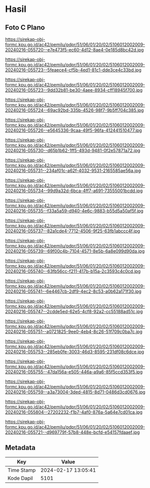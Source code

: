 # Hasil

## Foto C Plano

https://sirekap-obj-formc.kpu.go.id/ac42/pemilu/pdpr/51/06/01/20/02/5106012002009-20240216-055720--e7e473f5-ec60-4d12-8ae4-0e185d8bc42d.jpg

https://sirekap-obj-formc.kpu.go.id/ac42/pemilu/pdpr/51/06/01/20/02/5106012002009-20240216-055723--5feaece4-cf5b-4ed1-81c1-dde3ce4c33bd.jpg

https://sirekap-obj-formc.kpu.go.id/ac42/pemilu/pdpr/51/06/01/20/02/5106012002009-20240216-055723--9dd32b81-be30-4aee-8934-cff18945f700.jpg

https://sirekap-obj-formc.kpu.go.id/ac42/pemilu/pdpr/51/06/01/20/02/5106012002009-20240216-055724--69ac92bd-335b-4526-98f7-9b5ff704c385.jpg

https://sirekap-obj-formc.kpu.go.id/ac42/pemilu/pdpr/51/06/01/20/02/5106012002009-20240216-055726--e5645336-9caa-49f5-96fa-412441510477.jpg

https://sirekap-obj-formc.kpu.go.id/ac42/pemilu/pdpr/51/06/01/20/02/5106012002009-20240216-055730--d65b1b62-1ff5-493d-9481-0f2e57871a72.jpg

https://sirekap-obj-formc.kpu.go.id/ac42/pemilu/pdpr/51/06/01/20/02/5106012002009-20240216-055731--234af01c-a62f-4032-9531-2165585ae56a.jpg

https://sirekap-obj-formc.kpu.go.id/ac42/pemilu/pdpr/51/06/01/20/02/5106012002009-20240216-055734--99d9a32d-6bca-4ff7-a691-73555001bcdd.jpg

https://sirekap-obj-formc.kpu.go.id/ac42/pemilu/pdpr/51/06/01/20/02/5106012002009-20240216-055735--f33a5a59-d940-4e6c-9883-b55d5a50af5f.jpg

https://sirekap-obj-formc.kpu.go.id/ac42/pemilu/pdpr/51/06/01/20/02/5106012002009-20240216-055737--82a1cde4-7712-4506-9f25-63fb1abccc4f.jpg

https://sirekap-obj-formc.kpu.go.id/ac42/pemilu/pdpr/51/06/01/20/02/5106012002009-20240216-055739--69f00c4b-7104-4571-8e5b-6a8e099d90da.jpg

https://sirekap-obj-formc.kpu.go.id/ac42/pemilu/pdpr/51/06/01/20/02/5106012002009-20240216-055740--63fb56cc-f211-417b-b15a-2c3593c4c0cd.jpg

https://sirekap-obj-formc.kpu.go.id/ac42/pemilu/pdpr/51/06/01/20/02/5106012002009-20240216-055741--6e4467cb-2df9-4ec2-8c53-a0b62a171f30.jpg

https://sirekap-obj-formc.kpu.go.id/ac42/pemilu/pdpr/51/06/01/20/02/5106012002009-20240216-055747--2cdde5ed-62e5-4cf8-92a2-cc55188ad51c.jpg

https://sirekap-obj-formc.kpu.go.id/ac42/pemilu/pdpr/51/06/01/20/02/5106012002009-20240216-055751--a0721825-9ee0-4eb4-8c26-51f709c0ba7c.jpg

https://sirekap-obj-formc.kpu.go.id/ac42/pemilu/pdpr/51/06/01/20/02/5106012002009-20240216-055753--285eb0fe-3003-46d3-8595-231df08c6dce.jpg

https://sirekap-obj-formc.kpu.go.id/ac42/pemilu/pdpr/51/06/01/20/02/5106012002009-20240216-055755--47da156a-e505-446a-a9a6-85f5ccd353f5.jpg

https://sirekap-obj-formc.kpu.go.id/ac42/pemilu/pdpr/51/06/01/20/02/5106012002009-20240216-055759--a3a73004-3ded-4815-8d71-0486d3cd0676.jpg

https://sirekap-obj-formc.kpu.go.id/ac42/pemilu/pdpr/51/06/01/20/02/5106012002009-20240216-055804--27202232-f1b7-4af0-876a-5a64e7cd01ca.jpg

https://sirekap-obj-formc.kpu.go.id/ac42/pemilu/pdpr/51/06/01/20/02/5106012002009-20240216-055721--d969779f-57b8-448e-bcfd-e54157fdaaef.jpg


## Metadata

| Key        | Value               |
| ---------- | ------------------- |
| Time Stamp | 2024-02-17 13:05:41 |
| Kode Dapil | 5101                |



